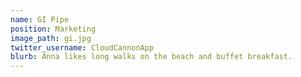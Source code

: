 ```yaml
---
name: GI Pipe
position: Marketing
image_path: gi.jpg
twitter_username: CloudCannonApp
blurb: Anna likes long walks on the beach and buffet breakfast.
---
```


